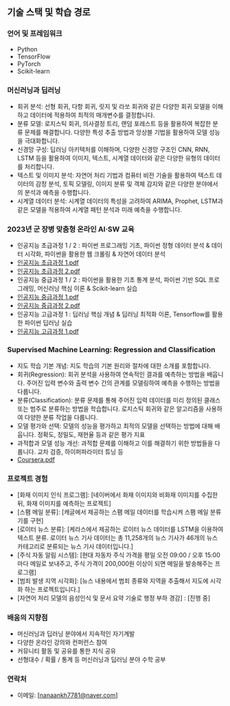 ## 기술 스택 및 학습 경로

### 언어 및 프레임워크
- Python
- TensorFlow
- PyTorch
- Scikit-learn

### 머신러닝과 딥러닝
- 회귀 분석: 선형 회귀, 다항 회귀, 릿지 및 라쏘 회귀와 같은 다양한 회귀 모델을 이해하고 데이터에 적용하여 최적의 매개변수를 결정합니다.
- 분류 모델: 로지스틱 회귀, 의사결정 트리, 랜덤 포레스트 등을 활용하여 복잡한 분류 문제를 해결합니다. 다양한 특성 추출 방법과 앙상블 기법을 활용하여 모델 성능을 극대화합니다.
- 신경망 구성: 딥러닝 아키텍처를 이해하며, 다양한 신경망 구조인 CNN, RNN, LSTM 등을 활용하여 이미지, 텍스트, 시계열 데이터와 같은 다양한 유형의 데이터를 처리합니다.
- 텍스트 및 이미지 분석: 자연어 처리 기법과 컴퓨터 비전 기술을 활용하여 텍스트 데이터의 감정 분석, 토픽 모델링, 이미지 분류 및 객체 감지와 같은 다양한 분야에서의 분석과 예측을 수행합니다.
- 시계열 데이터 분석: 시계열 데이터의 특성을 고려하여 ARIMA, Prophet, LSTM과 같은 모델을 적용하여 시계열 패턴 분석과 미래 예측을 수행합니다.

### 2023년 군 장병 맞춤형 온라인 AI·SW 교육
- 인공지능 초급과정 1 / 2 : 파이썬 프로그래밍 기초, 파이썬 정형 데이터 분석 & 데이터 시각화, 파이썬을 활용한 웹 크롤링 & 자연어 데이터 분석
- [인공지능 초급과정 1.pdf](https://github.com/Leekhoo/My-profile/files/12424791/1.pdf)
- [인공지능 초급과정 2.pdf](https://github.com/Leekhoo/My-profile/files/12424792/2.pdf)
- 인공지능 중급과정 1 / 2 : 파이썬을 활용한 기초 통계 분석, 파이썬 기반 SQL 프로그래밍, 머신러닝 핵심 이론 & Scikit-learn 실습
- [인공지능 중급과정 1.pdf](https://github.com/Leekhoo/My-profile/files/12424793/1.pdf)
- [인공지능 중급과정 2.pdf](https://github.com/Leekhoo/My-profile/files/12424795/2.pdf)
- 인공지능 고급과정 1 : 딥러닝 핵심 개념 & 딥러닝 최적화 이론, Tensorflow를 활용한 파이썬 딥러닝 실습
- [인공지능 고급과정 1.pdf](https://github.com/Leekhoo/My-profile/files/12424780/1.pdf)

### Supervised Machine Learning: Regression and Classification
- 지도 학습 기본 개념: 지도 학습의 기본 원리와 절차에 대한 소개를 포함합니다.
- 회귀(Regression): 회귀 분석을 사용하여 연속적인 결과를 예측하는 방법을 배웁니다. 주어진 입력 변수와 출력 변수 간의 관계를 모델링하여 예측을 수행하는 방법을 다룹니다.
- 분류(Classification): 분류 문제를 통해 주어진 입력 데이터를 미리 정의된 클래스 또는 범주로 분류하는 방법을 학습합니다. 로지스틱 회귀와 같은 알고리즘을 사용하여 다양한 분류 작업을 다룹니다.
- 모델 평가와 선택: 모델의 성능을 평가하고 최적의 모델을 선택하는 방법에 대해 배웁니다. 정확도, 정밀도, 재현율 등과 같은 평가 지표
- 과적합과 모델 성능 개선: 과적합 문제를 이해하고 이를 해결하기 위한 방법들을 다룹니다. 교차 검증, 하이퍼파라미터 튜닝 등
- [Coursera.pdf](https://github.com/Leekhoo/My-profile/files/12424781/Coursera.pdf)

### 프로젝트 경험
- [화재 이미지 인식 프로그램]: [네이버에서 화재 이미지와 비화재 이미지를 수집한 뒤, 화재 이미지를 예측하는 프로젝트]
- [스팸 메일 분류]: [캐글에서 제공하는 스팸 메일 데이터를 학습시켜 스팸 메일 분류기를 구현]
- [로이터 뉴스 분류]: [케라스에서 제공하는 로이터 뉴스 데이터를 LSTM을 이용하여 텍스트 분류.
  로이터 뉴스 기사 데이터는 총 11,258개의 뉴스 기사가 46개의 뉴스 카테고리로 분류되는 뉴스 기사 데이터입니다.]
- [주식 자동 알림 시스템]: [현대 자동차 주식 가격을 평일 오전 09:00 / 오후 15:00 마다 메일로 보내주고, 주식 가격이 200,000원 이상이 되면 메일을 발송해주는 프로그램]
- [범죄 발생 지역 시각화]: [뉴스 내용에서 범죄 종류와 지역을 추출해서 지도에 시각화 하는 프로젝트입니다.]
- [자연어 처리 모델의 음성인식 및 문서 요약 기술로 행정 부하 경감] : [진행 중]

### 배움의 지향점
- 머신러닝과 딥러닝 분야에서 지속적인 자기계발
- 다양한 온라인 강의와 컨퍼런스 참여
- 커뮤니티 활동 및 공유를 통한 지식 공유
- 선형대수 / 확률 / 통계 등 머신러닝과 딥러닝 분야 수학 공부

### 연락처
- 이메일: [nanaankh7781@naver.com]
